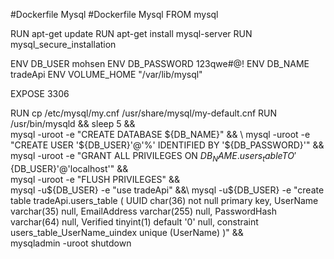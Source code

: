 #Dockerfile Mysql
#Dockerfile Mysql
FROM mysql

RUN apt-get update
RUN apt-get install mysql-server
RUN mysql_secure_installation

ENV DB_USER mohsen
ENV DB_PASSWORD 123qwe#@!
ENV DB_NAME tradeApi
ENV VOLUME_HOME "/var/lib/mysql"

EXPOSE 3306 

RUN cp /etc/mysql/my.cnf /usr/share/mysql/my-default.cnf
RUN /usr/bin/mysqld  && sleep 5 && \
     mysql -uroot -e "CREATE DATABASE ${DB_NAME}" && \
     mysql -uroot -e "CREATE USER '${DB_USER}'@'%' IDENTIFIED BY '${DB_PASSWORD}'" && \
     mysql -uroot -e "GRANT ALL PRIVILEGES ON ${DB_NAME}.users_table TO '${DB_USER}'@'localhost'" &&\
     mysql -uroot -e "FLUSH PRIVILEGES" &&\
     mysql -u${DB_USER} -e "use tradeApi" &&\
     mysql -u${DB_USER} -e "create table tradeApi.users_table ( UUID char(36) not null primary key,
UserName varchar(35) null,
EmailAddress varchar(255) null,
PasswordHash varchar(64) null,
Verified  tinyint(1) default '0' null,
constraint users_table_UserName_uindex   unique (UserName) )" &&\
     mysqladmin -uroot shutdown
